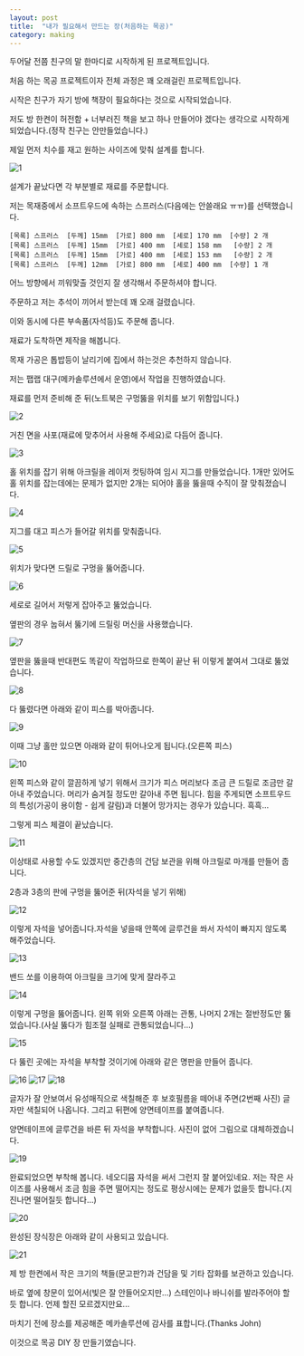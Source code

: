 ```yaml
---
layout: post
title:  "내가 필요해서 만드는 장(처음하는 목공)"
category: making
---
```


두어달 전쯤 친구의 말 한마디로 시작하게 된 프로젝트입니다.

처음 하는 목공 프로젝트이자 전체 과정은 꽤 오래걸린 프로젝트입니다.

시작은 친구가 자기 방에 책장이 필요하다는 것으로 시작되었습니다.

저도 방 한켠이 허전함 + 너부러진 책을 보고 하나 만들어야 겠다는 생각으로 시작하게 되었습니다.(정작 친구는 안만들었습니다.)

제일 먼저 치수를 재고 원하는 사이즈에 맞춰 설계를 합니다.

![1](https://drive.google.com/uc?id=0B_CtpwiAk5hIbEVWR3RLZ3M0bUU)

설계가 끝났다면 각 부분별로 재료를 주문합니다.

저는 목재중에서 소프트우드에 속하는 스프러스(다음에는 안쓸래요 ㅠㅠ)를 선택했습니다.
~~~
[목록] 스프러스  [두께] 15mm  [가로] 800 mm  [세로] 170 mm  [수량] 2 개
[목록] 스프러스  [두께] 15mm  [가로] 400 mm  [세로] 158 mm   [수량] 2 개
[목록] 스프러스  [두께] 15mm  [가로] 400 mm  [세로] 153 mm   [수량] 2 개
[목록] 스프러스  [두께] 12mm  [가로] 800 mm  [세로] 400 mm  [수량] 1 개
~~~
어느 방향에서 끼워맞출 것인지 잘 생각해서 주문하셔야 합니다.

주문하고 저는 추석이 끼어서 받는데 꽤 오래 걸렸습니다.

이와 동시에 다른 부속품(자석등)도 주문해 줍니다.

재료가 도착하면 제작을 해봅니다.

목재 가공은 톱밥등이 날리기에 집에서 하는것은 추천하지 않습니다.

저는 팹랩 대구(메카솔루션에서 운영)에서 작업을 진행하였습니다.

재료를 먼저 준비해 준 뒤(노트북은 구멍뚫을 위치를 보기 위함입니다.)

![2](https://drive.google.com/uc?id=0B_CtpwiAk5hIUUUtNC11QnZJcXM)

거친 면을 사포(재료에 맞추어서 사용해 주세요)로 다듬어 줍니다.

![3](https://drive.google.com/uc?id=0B_CtpwiAk5hIcDJscElPUjAzRXM)

홀 위치를 잡기 위해 아크릴을 레이저 컷팅하여 임시 지그를 만들었습니다. 1개만 있어도 홀 위치를 잡는데에는 문제가 없지만 2개는 되어야 홀을 뚫을때 수직이 잘 맞춰졌습니다.

![4](https://drive.google.com/uc?id=0B_CtpwiAk5hIb3lPWTdySEJSN28)

지그를 대고 피스가 들어갈 위치를 맞춰줍니다.

![5](https://drive.google.com/uc?id=0B_CtpwiAk5hIVG5qd0JDTW9admc)

위치가 맞다면 드릴로 구멍을 뚫어줍니다.

![6](https://drive.google.com/uc?id=0B_CtpwiAk5hIMTlGMXM1dHkzQUU)

세로로 길어서 저렇게 잡아주고 뚫었습니다.

옆판의 경우 눕혀서 뚫기에 드릴링 머신을 사용했습니다.

![7](https://drive.google.com/uc?id=0B_CtpwiAk5hIM0hpMzNCY1duMjg)

옆판을 뚫을때 반대편도 똑같이 작업하므로 한쪽이 끝난 뒤 이렇게 붙여서 그대로 뚫었습니다.

![8](https://drive.google.com/uc?id=0B_CtpwiAk5hIN3ViR3ZxcTdNZDg)

다 뚫렸다면 아래와 같이 피스를 박아줍니다.

![9](https://drive.google.com/uc?id=0B_CtpwiAk5hIWXluZjhxZWtIdGM)

이때 그냥 홀만 있으면 아래와 같이 튀어나오게 됩니다.(오른쪽 피스)

![10](https://drive.google.com/uc?id=0B_CtpwiAk5hIcWY1Vlo5SHN2SVE)

왼쪽 피스와 같이 깔끔하게 넣기 위해서 크기가 피스 머리보다 조금 큰 드릴로 조금만 갈아내 주었습니다. 머리가 숨겨질 정도만 갈아내 주면 됩니다. 힘을 주게되면 소프트우드의 특성(가공이 용이함 - 쉽게 갈림)과 더불어 망가지는 경우가 있습니다. 흑흑...

그렇게 피스 체결이 끝났습니다.

![11](https://drive.google.com/uc?id=0B_CtpwiAk5hIWlotSXZmX2VYR2M)

이상태로 사용할 수도 있겠지만 중간층의 건담 보관을 위해 아크릴로 마개를 만들어 줍니다.

2층과 3층의 판에 구멍을 뚫어준 뒤(자석을 넣기 위해)

![12](https://drive.google.com/uc?id=0B_CtpwiAk5hIbVlvOUdOaGhDaU0)

이렇게 자석을 넣어줍니다.자석을 넣을때 안쪽에 글루건을 쏴서 자석이 빠지지 않도록 해주었습니다.

![13](https://drive.google.com/uc?id=0B_CtpwiAk5hISU03X0wtdXk4b3c)

밴드 쏘를 이용하여 아크릴을 크기에 맞게 잘라주고

![14](https://drive.google.com/uc?id=0B_CtpwiAk5hIbVFEdFBLZlg2VWc)

이렇게 구멍을 뚫어줍니다. 왼쪽 위와 오른쪽 아래는 관통, 나머지 2개는 절반정도만 뚫었습니다.(사실 뚫다가 힘조절 실패로 관통되었습니다...)

![15](https://drive.google.com/uc?id=0B_CtpwiAk5hIcHBLUTV2ZFltY28)

다 뚫린 곳에는 자석을 부착할 것이기에 아래와 같은 명판을 만들어 줍니다.

![16](https://drive.google.com/uc?id=0B_CtpwiAk5hILTMybDhiTEJtSlU)
![17](https://drive.google.com/uc?id=0B_CtpwiAk5hId3A2SmdONXlHaTQ)
![18](https://drive.google.com/uc?id=0B_CtpwiAk5hIeS0wUFFPY1l6VDg)


글자가 잘 안보여서 유성매직으로 색칠해준 후 보호필름을 떼어내 주면(2번째 사진) 글자만 색칠되어 나옵니다. 그리고 뒤편에 양면테이프를 붙여줍니다.

양면테이프에 글루건을 바른 뒤 자석을 부착합니다. 사진이 없어 그림으로 대체하겠습니다.

![19](https://drive.google.com/uc?id=0B_CtpwiAk5hId0R3b3dMN0x5dU0)


완료되었으면 부착해 봅니다. 네오디뮴 자석을 써서 그런지 잘 붙어있네요. 저는 작은 사이즈를 사용해서 조금 힘을 주면 떨어지는 정도로 평상시에는 문제가 없을듯 합니다.(지진나면 떨어질듯 합니다...)

![20](https://drive.google.com/uc?id=0B_CtpwiAk5hITHBDU3hqNUZiUjQ)


완성된 장식장은 아래와 같이 사용되고 있습니다.

![21](https://drive.google.com/uc?id=0B_CtpwiAk5hILTFRRTNndjJVU28)

제 방 한켠에서 작은 크기의 책들(문고판?)과 건담을 및 기타 잡화를 보관하고 있습니다.

바로 옆에 창문이 있어서(빛은 잘 안들어오지만...) 스테인이나 바니쉬를 발라주어야 할 듯 합니다. 언제 할진 모르겠지만요...

마치기 전에 장소를 제공해준 메카솔루션에 감사를 표합니다.(Thanks John)

이것으로 목공 DIY 장 만들기였습니다.

